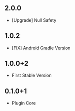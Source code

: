 ## 2.0.0
+ [Upgrade] Null Safety

## 1.0.2
+ [FIX] Android Gradle Version

## 1.0.0+2
+ First Stable Version

## 0.1.0+1
* Plugin Core
